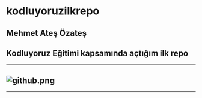 # kodluyoruzilkrepo

 ## Mehmet Ateş Özateş
Kodluyoruz Eğitimi kapsamında açtığım ilk repo
------------
-------
![github.png](C:\Users\Mehmet\Desktop\Resimler\github.png)
------
------


